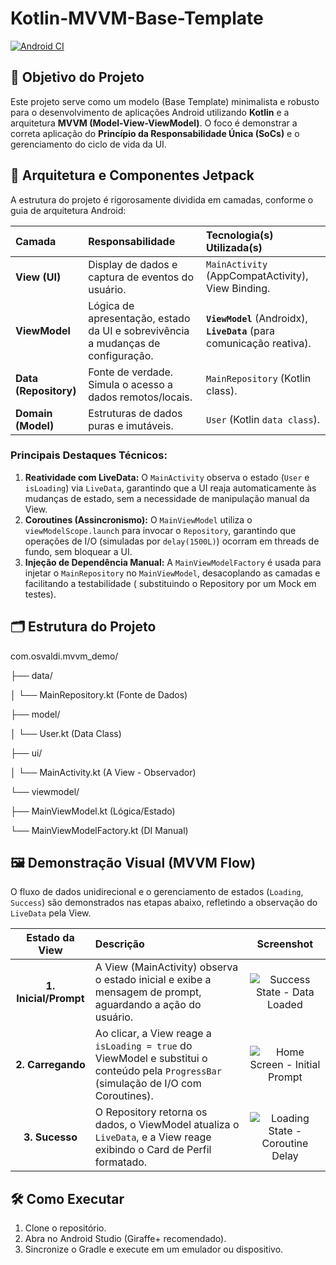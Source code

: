 # Kotlin-MVVM-Base-Template

[![Android CI](https://github.com/VirtroidDidi/Kotlin-MVVM-Base-Template/actions/workflows/android.yml/badge.svg)](https://github.com/VirtroidDidi/Kotlin-MVVM-Base-Template/actions/workflows/android.yml)


## 🎯 Objetivo do Projeto

Este projeto serve como um modelo (Base Template) minimalista e robusto para o desenvolvimento de
aplicações Android utilizando **Kotlin** e a arquitetura **MVVM (Model-View-ViewModel)**. O foco é
demonstrar a correta aplicação do **Princípio da Responsabilidade Única (SoCs)** e o gerenciamento
do ciclo de vida da UI.

## 🧱 Arquitetura e Componentes Jetpack

A estrutura do projeto é rigorosamente dividida em camadas, conforme o guia de arquitetura Android:

| Camada                | Responsabilidade                                                                 | Tecnologia(s) Utilizada(s)                                             |
|:----------------------|:---------------------------------------------------------------------------------|:-----------------------------------------------------------------------|
| **View (UI)**         | Display de dados e captura de eventos do usuário.                                | `MainActivity` (AppCompatActivity), View Binding.                      |
| **ViewModel**         | Lógica de apresentação, estado da UI e sobrevivência a mudanças de configuração. | **`ViewModel`** (Androidx), **`LiveData`** (para comunicação reativa). |
| **Data (Repository)** | Fonte de verdade. Simula o acesso a dados remotos/locais.                        | `MainRepository` (Kotlin class).                                       |
| **Domain (Model)**    | Estruturas de dados puras e imutáveis.                                           | `User` (Kotlin `data class`).                                          |

### Principais Destaques Técnicos:

1. **Reatividade com LiveData:** O `MainActivity` observa o estado (`User` e `isLoading`) via
   `LiveData`, garantindo que a UI reaja automaticamente às mudanças de estado, sem a necessidade de
   manipulação manual da View.
2. **Coroutines (Assincronismo):** O `MainViewModel` utiliza o `viewModelScope.launch` para invocar
   o `Repository`, garantindo que operações de I/O (simuladas por `delay(1500L)`) ocorram em threads
   de fundo, sem bloquear a UI.
3. **Injeção de Dependência Manual:** A `MainViewModelFactory` é usada para injetar o
   `MainRepository` no `MainViewModel`, desacoplando as camadas e facilitando a testabilidade (
   substituindo o Repository por um Mock em testes).

## 🗂️ Estrutura do Projeto

com.osvaldi.mvvm_demo/

├── data/

│ └── MainRepository.kt (Fonte de Dados)

├── model/

│ └── User.kt (Data Class)

├── ui/

│ └── MainActivity.kt (A View - Observador)

└── viewmodel/

├── MainViewModel.kt (Lógica/Estado)

└── MainViewModelFactory.kt (DI Manual)

## 🖼️ Demonstração Visual (MVVM Flow)

O fluxo de dados unidirecional e o gerenciamento de estados (`Loading`, `Success`) são demonstrados nas etapas abaixo, refletindo a observação do `LiveData` pela View.

| Estado da View | Descrição | Screenshot |
|:---:|:---|:---:|
| **1. Inicial/Prompt** | A View (MainActivity) observa o estado inicial e exibe a mensagem de prompt, aguardando a ação do usuário. | ![Success State - Data Loaded](https://github.com/user-attachments/assets/63c4f64e-f89e-4557-8b5f-c68c481890bb) |
| **2. Carregando** | Ao clicar, a View reage a `isLoading = true` do ViewModel e substitui o conteúdo pela `ProgressBar` (simulação de I/O com Coroutines). | ![Home Screen - Initial Prompt](https://github.com/user-attachments/assets/61015a05-6785-4f07-8713-3a9d97e2a974) |
| **3. Sucesso** | O Repository retorna os dados, o ViewModel atualiza o `LiveData`, e a View reage exibindo o Card de Perfil formatado. | ![Loading State - Coroutine Delay](https://github.com/user-attachments/assets/560de9c9-cdbf-4dc4-aed2-040098fd114a) |


## 🛠️ Como Executar

1. Clone o repositório.
2. Abra no Android Studio (Giraffe+ recomendado).
3. Sincronize o Gradle e execute em um emulador ou dispositivo.